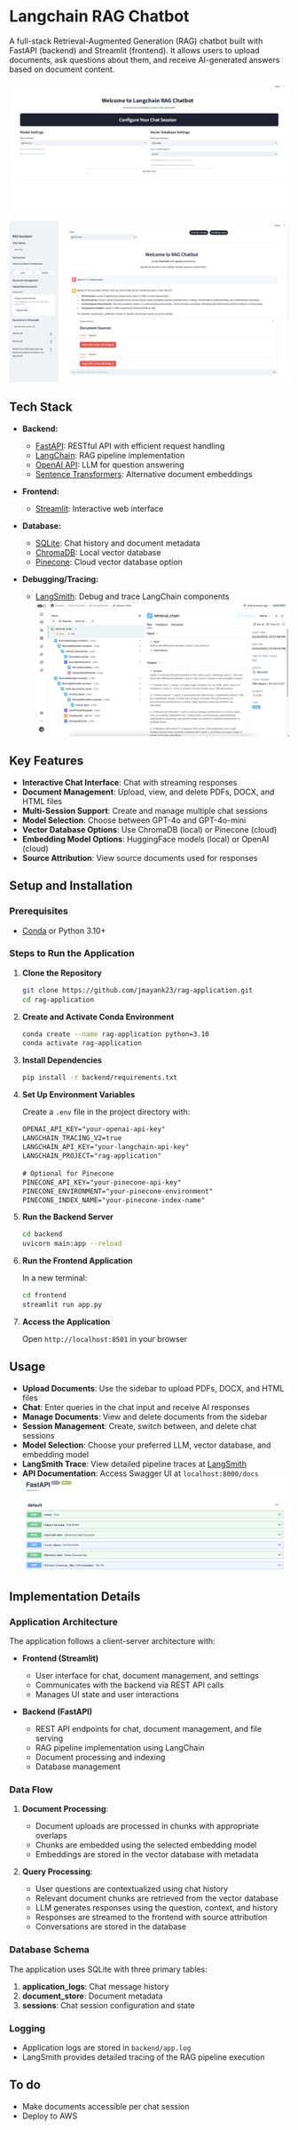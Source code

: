 # Langchain RAG Chatbot

A full-stack Retrieval-Augmented Generation (RAG) chatbot built with FastAPI (backend) and Streamlit (frontend). It allows users to upload documents, ask questions about them, and receive AI-generated answers based on document content.

![Landing Page](./landing-page.png)
![RAG Chatbot homepage](./chatbot-home.png)

## Tech Stack

- **Backend:**
   - [FastAPI](https://fastapi.tiangolo.com/): RESTful API with efficient request handling
   - [LangChain](https://www.langchain.com/): RAG pipeline implementation
   - [OpenAI API](https://openai.com/api/): LLM for question answering
   - [Sentence Transformers](https://www.sbert.net/): Alternative document embeddings

- **Frontend:**
   - [Streamlit](https://streamlit.io/): Interactive web interface

- **Database:**
   - [SQLite](https://www.sqlite.org/index.html): Chat history and document metadata
   - [ChromaDB](https://www.trychroma.com/): Local vector database
   - [Pinecone](https://www.pinecone.io/): Cloud vector database option

- **Debugging/Tracing:**
   - [LangSmith](https://smith.langchain.com/): Debug and trace LangChain components
   ![LangSmith Trace](./langsmith-trace.png)

## Key Features

- **Interactive Chat Interface**: Chat with streaming responses
- **Document Management**: Upload, view, and delete PDFs, DOCX, and HTML files
- **Multi-Session Support**: Create and manage multiple chat sessions
- **Model Selection**: Choose between GPT-4o and GPT-4o-mini
- **Vector Database Options**: Use ChromaDB (local) or Pinecone (cloud)
- **Embedding Model Options**: HuggingFace models (local) or OpenAI (cloud)
- **Source Attribution**: View source documents used for responses

## Setup and Installation

### Prerequisites

- [Conda](https://docs.conda.io/projects/conda/en/latest/user-guide/install/index.html) or Python 3.10+

### Steps to Run the Application

1. **Clone the Repository**

   ```bash
   git clone https://github.com/jmayank23/rag-application.git
   cd rag-application
   ```

2. **Create and Activate Conda Environment**

   ```bash
   conda create --name rag-application python=3.10
   conda activate rag-application
   ```

3. **Install Dependencies**

   ```bash
   pip install -r backend/requirements.txt
   ```

4. **Set Up Environment Variables**

   Create a `.env` file in the project directory with:

   ```plaintext
   OPENAI_API_KEY="your-openai-api-key"
   LANGCHAIN_TRACING_V2=true
   LANGCHAIN_API_KEY="your-langchain-api-key"
   LANGCHAIN_PROJECT="rag-application"
   
   # Optional for Pinecone
   PINECONE_API_KEY="your-pinecone-api-key"
   PINECONE_ENVIRONMENT="your-pinecone-environment"
   PINECONE_INDEX_NAME="your-pinecone-index-name"
   ```

5. **Run the Backend Server**

   ```bash
   cd backend
   uvicorn main:app --reload
   ```

6. **Run the Frontend Application**

   In a new terminal:

   ```bash
   cd frontend
   streamlit run app.py
   ```

7. **Access the Application**

   Open `http://localhost:8501` in your browser

## Usage

- **Upload Documents**: Use the sidebar to upload PDFs, DOCX, and HTML files
- **Chat**: Enter queries in the chat input and receive AI responses
- **Manage Documents**: View and delete documents from the sidebar
- **Session Management**: Create, switch between, and delete chat sessions
- **Model Selection**: Choose your preferred LLM, vector database, and embedding model
- **LangSmith Trace**: View detailed pipeline traces at [LangSmith](https://smith.langchain.com)
- **API Documentation**: Access Swagger UI at `localhost:8000/docs`
   ![FastAPI Swagger UI](./fastapi.png)

## Implementation Details

### Application Architecture

The application follows a client-server architecture with:

- **Frontend (Streamlit)**
  - User interface for chat, document management, and settings
  - Communicates with the backend via REST API calls
  - Manages UI state and user interactions

- **Backend (FastAPI)**
  - REST API endpoints for chat, document management, and file serving
  - RAG pipeline implementation using LangChain
  - Document processing and indexing
  - Database management

### Data Flow

1. **Document Processing**:
   - Document uploads are processed in chunks with appropriate overlaps
   - Chunks are embedded using the selected embedding model
   - Embeddings are stored in the vector database with metadata

2. **Query Processing**:
   - User questions are contextualized using chat history
   - Relevant document chunks are retrieved from the vector database
   - LLM generates responses using the question, context, and history
   - Responses are streamed to the frontend with source attribution
   - Conversations are stored in the database

### Database Schema

The application uses SQLite with three primary tables:

1. **application_logs**: Chat message history
2. **document_store**: Document metadata
3. **sessions**: Chat session configuration and state

### Logging

- Application logs are stored in `backend/app.log`
- LangSmith provides detailed tracing of the RAG pipeline execution

## To do
- Make documents accessible per chat session
- Deploy to AWS